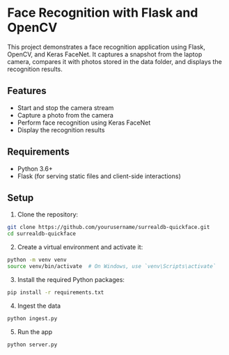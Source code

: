 # Face Recognition with Flask and OpenCV

This project demonstrates a face recognition application using Flask, OpenCV, and Keras FaceNet. It captures a snapshot from the laptop camera, compares it with photos stored in the data folder, and displays the recognition results.

## Features

- Start and stop the camera stream
- Capture a photo from the camera
- Perform face recognition using Keras FaceNet
- Display the recognition results

## Requirements

- Python 3.6+
- Flask (for serving static files and client-side interactions)

## Setup

1. Clone the repository:

```bash
git clone https://github.com/yourusername/surrealdb-quickface.git
cd surrealdb-quickface
```

2. Create a virtual environment and activate it:

```bash
python -m venv venv
source venv/bin/activate  # On Windows, use `venv\Scripts\activate`
```

3. Install the required Python packages:

```bash
pip install -r requirements.txt
```

4. Ingest the data

```bash
python ingest.py
```

5. Run the app

```bash
python server.py
```
